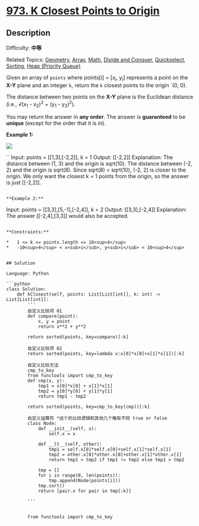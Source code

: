 # [973\. K Closest Points to Origin](https://leetcode.cn/problems/k-closest-points-to-origin/)

## Description

Difficulty: **中等**  

Related Topics: [Geometry](https://leetcode.cn/tag/geometry/), [Array](https://leetcode.cn/tag/array/), [Math](https://leetcode.cn/tag/math/), [Divide and Conquer](https://leetcode.cn/tag/divide-and-conquer/), [Quickselect](https://leetcode.cn/tag/quickselect/), [Sorting](https://leetcode.cn/tag/sorting/), [Heap (Priority Queue)](https://leetcode.cn/tag/heap-priority-queue/)


Given an array of `points` where points[i] = [x<sub>i</sub>, y<sub>i</sub>] represents a point on the **X-Y** plane and an integer `k`, return the `k` closest points to the origin `(0, 0).

The distance between two points on the **X-Y** plane is the Euclidean distance (i.e., √(x<sub>1</sub> - x<sub>2</sub>)<sup>2</sup> + (y<sub>1</sub> - y<sub>2</sub>)<sup>2</sup>).

You may return the answer in **any order**. The answer is **guaranteed** to be **unique** (except for the order that it is in).

**Example 1:**

![](https://assets.leetcode.com/uploads/2021/03/03/closestplane1.jpg)

``
Input: points = [[1,3],[-2,2]], k = 1
Output: [[-2,2]]
Explanation:
The distance between (1, 3) and the origin is sqrt(10).
The distance between (-2, 2) and the origin is sqrt(8).
Since sqrt(8) < sqrt(10), (-2, 2) is closer to the origin.
We only want the closest k = 1 points from the origin, so the answer is just [[-2,2]].
```

**Example 2:**

```
Input: points = [[3,3],[5,-1],[-2,4]], k = 2
Output: [[3,3],[-2,4]]
Explanation: The answer [[-2,4],[3,3]] would also be accepted.
```

**Constraints:**

*   1 <= k <= points.length <= 10<sup>4</sup>
*   -10<sup>4</sup> < x<sub>i</sub>, y<sub>i</sub> < 10<sup>4</sup>


## Solution

Language: Python

```python
class Solution:
    def kClosest(self, points: List[List[int]], k: int) -> List[List[int]]:
        '''
        自定义比较项 01
        def compare(point):
            x, y = point
            return x**2 + y**2
        
        return sorted(points, key=compare)[:k]
        
        自定义比较项 02 
        return sorted(points, key=lambda x:x[0]*x[0]+x[1]*x[1])[:k]
        
        自定义比较方法
        cmp_to_key
        from functools import cmp_to_key 
        def cmp(x, y):
            tmp1 = x[0]*x[0] + x[1]*x[1]
            tmp2 = y[0]*y[0] + y[1]*y[1]
            return tmp1 - tmp2
        
        return sorted(points, key=cmp_to_key(cmp))[:k]
        
        自定义运算符 *这个的比较逻辑和其他几个略有不同 true or false
        class Node:
            def __init__(self, x):
                self.x = x
​
            def __lt__(self, other):
                tmp1 = self.x[0]*self.x[0]+self.x[1]*self.x[1]
                tmp2 = other.x[0]*other.x[0]+other.x[1]*other.x[1]
                return tmp1 < tmp2 if tmp1 != tmp2 else tmp1 > tmp2
                
            tmp = []
            for i in range(0, len(points)):
                tmp.append(Node(points[i]))
            tmp.sort()
            return [pair.x for pair in tmp[:k]]
​
        '''
        
        
        from functools import cmp_to_key 
```
